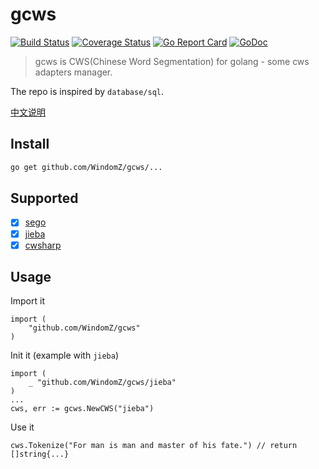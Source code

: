# gcws

[![Build Status](https://travis-ci.org/WindomZ/gcws.svg?branch=master)](https://travis-ci.org/WindomZ/gcws)
[![Coverage Status](https://coveralls.io/repos/github/WindomZ/gcws/badge.svg?branch=master)](https://coveralls.io/github/WindomZ/gcws?branch=master)
[![Go Report Card](https://goreportcard.com/badge/github.com/WindomZ/gcws)](https://goreportcard.com/report/github.com/WindomZ/gcws)
[![GoDoc](https://godoc.org/github.com/WindomZ/gcws?status.svg)](https://godoc.org/github.com/WindomZ/gcws)

> gcws is CWS(Chinese Word Segmentation) for golang - some cws adapters manager.

The repo is inspired by `database/sql`.

[中文说明](README.md)

## Install
```bash
go get github.com/WindomZ/gcws/...
```

## Supported
- [x] [sego](https://github.com/huichen/sego)
- [x] [jieba](https://github.com/yanyiwu/gojieba)
- [x] [cwsharp](https://github.com/zhengchun/cwsharp-go)

## Usage
Import it
```
import (
    "github.com/WindomZ/gcws"
)
```

Init it (example with `jieba`)
```
import (
    _ "github.com/WindomZ/gcws/jieba"
)
...
cws, err := gcws.NewCWS("jieba")
```

Use it
```
cws.Tokenize("For man is man and master of his fate.") // return []string{...}
```
